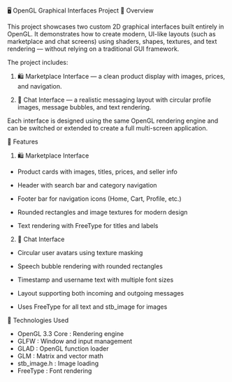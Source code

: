 🖥️ OpenGL Graphical Interfaces Project
📖 Overview

This project showcases two custom 2D graphical interfaces built entirely in OpenGL.
It demonstrates how to create modern, UI-like layouts (such as marketplace and chat screens) using shaders, shapes, textures, and text rendering — without relying on a traditional GUI framework.

The project includes:

1. 🛍️ Marketplace Interface — a clean product display with images, prices, and navigation.

2. 💬 Chat Interface — a realistic messaging layout with circular profile images, message bubbles, and text rendering.

Each interface is designed using the same OpenGL rendering engine and can be switched or extended to create a full multi-screen application.

🧩 Features

1. 🛍️ Marketplace Interface

*  Product cards with images, titles, prices, and seller info

*  Header with search bar and category navigation

*  Footer bar for navigation icons (Home, Cart, Profile, etc.)

*  Rounded rectangles and image textures for modern design

*  Text rendering with FreeType for titles and labels

2. 💬 Chat Interface

*  Circular user avatars using texture masking

*  Speech bubble rendering with rounded rectangles

*  Timestamp and username text with multiple font sizes

*  Layout supporting both incoming and outgoing messages

*  Uses FreeType for all text and stb_image for images

🧱 Technologies Used

* OpenGL 3.3 Core :	Rendering engine
* GLFW :	Window and input management
* GLAD :	OpenGL function loader
* GLM :	Matrix and vector math
* stb_image.h :	Image loading
* FreeType :	Font rendering

